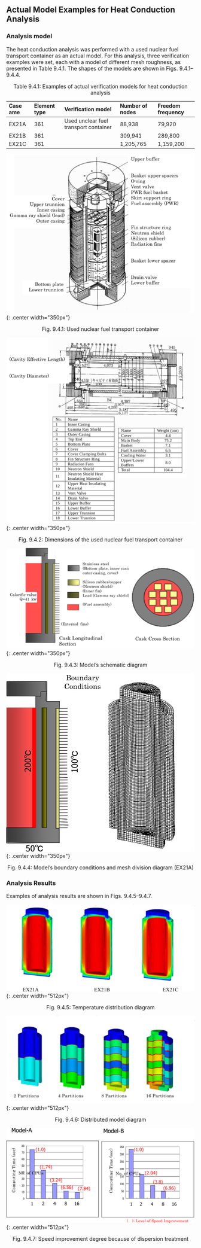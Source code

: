 ## Actual Model Examples for Heat Conduction Analysis

### Analysis model

The heat conduction analysis was performed with a used nuclear fuel transport container as an actual model. For this analysis, three verification examples were set, each with a model of different mesh roughness, as presented in Table 9.4.1. The shapes of the models are shown in Figs. 9.4.1–9.4.4. 

<div style="text-align: center;">
Table 9.4.1: Examples of actual verification models for heat conduction analysis
</div>

| Case ame | Element type | Verification model                    | Number of nodes | Freedom frequency |
|:---------|:-------------|:--------------------------------------|:----------------|:------------------|
| EX21A    | 361          | Used unclear fuel transport container | 88,938          | 79,920            |
| EX21B    | 361          |                                       | 309,941         | 289,800           |
| EX21C    | 361          |                                       | 1,205,765       | 1,159,200         |

![Used nuclear fuel transport container](./media/example04_01.png){: .center width="350px"}
<div style="text-align: center;">
Fig. 9.4.1: Used nuclear fuel transport container
</div>

![Dimensions of the used nuclear fuel transport container](./media/example04_02.png){: .center width="350px"}
<div style="text-align: center;">
Fig. 9.4.2: Dimensions of the used nuclear fuel transport container
</div>

![Model’s schematic diagram](./media/example04_03.png){: .center width="350px"}
<div style="text-align: center;">
Fig. 9.4.3: Model’s schematic diagram
</div>

![Model’s boundary conditions and mesh division diagram (EX21A)](./media/example04_04.png){: .center width="350px"}
<div style="text-align: center;">
Fig. 9.4.4: Model’s boundary conditions and mesh division diagram (EX21A)
</div>

### Analysis Results

Examples of analysis results are shown in Figs. 9.4.5–9.4.7.

![Temperature distribution diagram](./media/example04_05.png){: .center width="512px"}
<div style="text-align: center;">
Fig. 9.4.5: Temperature distribution diagram
</div>

![Distributed model diagram](./media/example04_06.png){: .center width="512px"}
<div style="text-align: center;">
Fig. 9.4.6: Distributed model diagram
</div>

![Speed improvement degree because of dispersion treatment](./media/example04_07.png){: .center width="512px"}
<div style="text-align: center;">
Fig. 9.4.7: Speed improvement degree because of dispersion treatment
</div>


